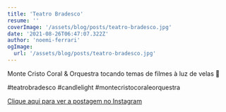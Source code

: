 ```yaml
---
title: 'Teatro Bradesco'
resume: ''
coverImage: '/assets/blog/posts/teatro-bradesco.jpg'
date: '2021-08-26T06:47:07.322Z'
author: 'noemi-ferrari'
ogImage:
  url: '/assets/blog/posts/teatro-bradesco.jpg'
---
```


Monte Cristo Coral & Orquestra tocando temas de filmes à luz de velas 🥰

#teatrobradesco #candlelight #montecristocoraleorquestra

[Clique aqui para ver a postagem no Instagram](https://www.instagram.com/p/CTDYgMWLFxH/)